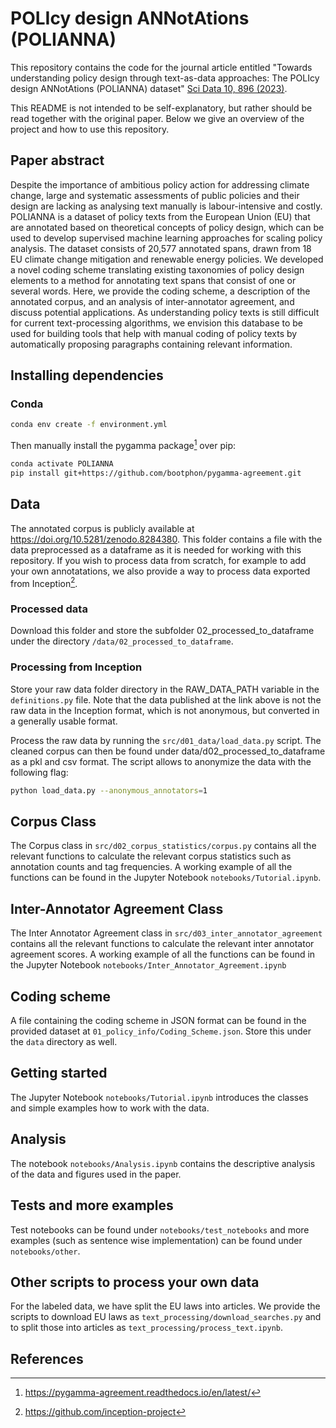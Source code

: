 # POLIcy design ANNotAtions (POLIANNA)

This repository contains the code for the journal article entitled "Towards understanding policy design through text-as-data approaches: The POLIcy design ANNotAtions (POLIANNA) dataset" [Sci Data 10, 896 (2023)](https://doi.org/10.1038/s41597-023-02801-z). 

This README is not intended to be self-explanatory, but rather should be read together with the original paper. Below we give an overview of the project and how to use this repository. 

## Paper abstract
Despite the importance of ambitious policy action for addressing climate change, large and systematic assessments of public policies and their design are lacking as analysing text manually is labour-intensive and costly. POLIANNA is a dataset of policy texts from the European Union (EU) that are annotated based on theoretical concepts of policy design, which can be used to develop supervised machine learning approaches for scaling policy analysis. The dataset consists of 20,577 annotated spans, drawn from 18 EU climate change mitigation and renewable energy policies. We developed a novel coding scheme translating existing taxonomies of policy design elements to a method for annotating text spans that consist of one or several words. Here, we provide the coding scheme, a description of the annotated corpus, and an analysis of inter-annotator agreement, and discuss potential applications. As understanding policy texts is still difficult for current text-processing algorithms, we envision this database to be used for building tools that help with manual coding of policy texts by automatically proposing paragraphs containing relevant information.

## Installing dependencies

### Conda

```bash
conda env create -f environment.yml
```
Then manually install the pygamma package[^1] over pip:


```bash
conda activate POLIANNA
pip install git+https://github.com/bootphon/pygamma-agreement.git
```

## Data

The annotated corpus is publicly available at https://doi.org/10.5281/zenodo.8284380. This folder contains a file with the data preprocessed as a dataframe as it is needed for working with this repository. If you wish to process data from scratch, for example to add your own annotatations, we also provide a way to process data exported from Inception[^2].

### Processed data
Download this folder and store the subfolder 02_processed_to_dataframe under the directory ``/data/02_processed_to_dataframe``.

### Processing from Inception
Store your raw data folder directory in the RAW_DATA_PATH variable in the ``definitions.py`` file. Note that the data published at the link above is not the raw data in the Inception format, which is not anonymous, but converted in a generally usable format.

Process the raw data by running the ``src/d01_data/load_data.py`` script. The cleaned corpus can then be found under data/d02_processed_to_dataframe as a pkl and csv format. The script allows to anonymize the data with the following flag:

```bash
python load_data.py --anonymous_annotators=1
```

## Corpus Class
The Corpus class in ``src/d02_corpus_statistics/corpus.py`` contains all the relevant functions to calculate the relevant corpus statistics such as annotation counts and tag frequencies. A working example of all the functions can be found in the Jupyter Notebook ``notebooks/Tutorial.ipynb``.

## Inter-Annotator Agreement Class
The Inter Annotator Agreement class in ``src/d03_inter_annotator_agreement`` contains all the relevant functions to calculate the relevant inter annotator agreement scores. A working example of all the functions can be found in the Jupyter Notebook ``notebooks/Inter_Annotator_Agreement.ipynb``

## Coding scheme
A file containing the coding scheme in JSON format can be found in the provided dataset at ``01_policy_info/Coding_Scheme.json``. Store this under the ``data`` directory as well.

## Getting started
The Jupyter Notebook ``notebooks/Tutorial.ipynb`` introduces the classes and simple examples how to work with the data.

## Analysis
The notebook ``notebooks/Analysis.ipynb`` contains the descriptive analysis of the data and figures used in the paper.

## Tests and more examples
Test notebooks can be found under ``notebooks/test_notebooks`` and more examples (such as sentence wise implementation) can be found under ``notebooks/other``.

## Other scripts to process your own data
For the labeled data, we have split the EU laws into articles. We provide the scripts to download EU laws as ``text_processing/download_searches.py`` and to split those into articles as ``text_processing/process_text.ipynb``.

## References
[^1]: https://pygamma-agreement.readthedocs.io/en/latest/
[^2]: https://github.com/inception-project
